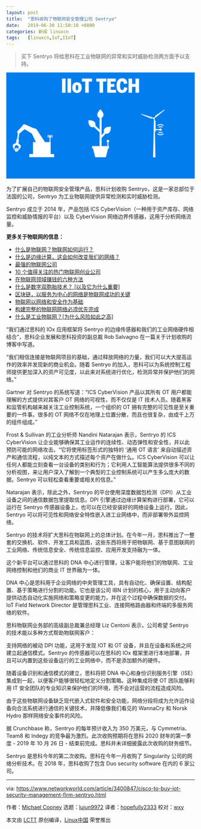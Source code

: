 ```yaml
---
layout: post
title:	"思科收购了物联网安全管理公司 Sentryo"
date:	2019-06-30 11:50:10 +0800 
categories:	新闻 linuxcn 
tags:	[linuxcn,IoT,IIoT]
---
```




> 
> 买下 Sentryo 将给思科在工业物联网的异常和实时威胁检测两方面予以支持。
> 
> 
> 


![IDG Worldwide](/Asserts/Images/album/201906/30/115018x02hv104ao7p40xp.jpg)


为了扩展自己的物联网安全管理产品，思科计划收购 Sentryo，这是一家总部位于法国的公司，Sentryo 为工业物联网提供异常检测和实时威胁检测。


Sentryo 成立于 2014 年，产品包括 ICS CyberVision（一种用于资产库存、网络监控和威胁情报的平台）以及 CyberVision 网络边界传感器，这用于分析网络流量。


**更多关于物联网的信息：**


* [什么是物联网？物联网如何运行？](https://www.networkworld.com/article/3207535/internet-of-things/what-is-the-iot-how-the-internet-of-things-works.html)
* [什么是边缘计算，这会如何改变我们的网络？](https://www.networkworld.com/article/3224893/internet-of-things/what-is-edge-computing-and-how-it-s-changing-the-network.html)
* [最强的物联网公司](https://www.networkworld.com/article/2287045/internet-of-things/wireless-153629-10-most-powerful-internet-of-things-companies.html)
* [10 个值得关注的热门物联网创业公司](https://www.networkworld.com/article/3270961/internet-of-things/10-hot-iot-startups-to-watch.html)
* [在物联网领域赚钱的六种方法](https://www.networkworld.com/article/3279346/internet-of-things/the-6-ways-to-make-money-in-iot.html)
* [什么是数字双胞胎技术？ [以及它为什么重要]](https://www.networkworld.com/article/3280225/internet-of-things/what-is-digital-twin-technology-and-why-it-matters.html)
* [区块链，以服务为中心的网络是物联网成功的关键](https://www.networkworld.com/article/3276313/internet-of-things/blockchain-service-centric-networking-key-to-iot-success.html)
* [物联网以网络和安全作为基础](https://www.networkworld.com/article/3269736/internet-of-things/getting-grounded-in-iot-networking-and-security.html)
* [构建完整的物联网网络必须优先完成](https://www.networkworld.com/article/3276304/internet-of-things/building-iot-ready-networks-must-become-a-priority.html)
* [什么是工业物联网？[为什么风险如此之高]](https://www.networkworld.com/article/3243928/internet-of-things/what-is-the-industrial-iot-and-why-the-stakes-are-so-high.html)


“我们通过思科的 IOx 应用框架将 Sentryo 的边缘传感器和我们的工业网络硬件相结合”，思科企业发展和思科投资的副总裁 Rob Salvagno 在一篇关于计划收购的博客中写道。


“我们相信连接是物联网项目的基础，通过释放网络的力量，我们可以大大提高运作的效率并发现新的商业机会。随着 Sentryo 的加入，思科可以为系统控制工程师提供更加深入的资产可见度，以此来对系统进行优化，检测异常并保护他们的网络。”


Gartner 对 Sentryo 的系统写道：“ICS CyberVision 产品以其所有 OT 用户都能理解的方式提供对其客户 OT 网络的可视性，而不仅仅是 IT 技术人员。随着黑客和监管机构越来越关注工业控制系统，一个组织的 OT 拥有完整的可见性是至关重要的一件事。很多的 OT 网络不仅在地理上位置分散，而且也很复杂，由成千上万的组件组成。”


Frost & Sullivan 的工业分析师 Nandini Natarajan 表示，Sentryo 的 ICS CyberVision 让企业能够确保其工业运作的连续性、动态弹性和安全性，并以此预防可能的网络攻击。“它将使用标签形式的独特的 ‘通用 OT 语言’ 来自动描述资产和通信流程，以纯文本的方式描述每个资产在做什么。ICS CyberVision 可以让任何人都能立刻查看一台设备的类别和行为；它利用人工智能算法提供很多不同的分析视图，来让用户深入了解到一个典型的工业控制系统可以产生多么庞大的数据。Sentryo 可以轻松查看重要或相关的信息。”


Natarajan 表示，除此之外，Sentryo 的平台使用深度数据包检测（DPI）从工业设备之间的通信数据包里提取信息。DPI 引擎通过边缘计算架构进行部署，它可以运行在 Sentryo 传感器设备上，也可以在已经安装好的网络设备上运行。因此，Sentryo 可以将可见性和网络安全特性嵌入进工业网络中，而非部署带外监控网络。


Sentryo 的技术将扩大思科在物联网上的总体计划。在今年一月，思科推出了一整套的交换机、软件、开发工具和蓝图，这些东西将用于把物联网、基于意图联网的工业网络、传统信息安全、传统信息监控、应用开发支持融为一体。


这个新平台可以通过思科的 DNA 中心进行管理，让客户能将他们的物联网、工业网络控制和他们的商业 IT 世界融为一体。


DNA 中心是思科用于企业网络的中央管理工具，具有自动化、确保设置、结构配置、基于策略进行分割的功能。它也是该公司 IBN 计划的核心，用于主动向客户提供动态自动化实施网络和策略变更的能力，并在这个过程中确保数据的交付。IoT Field Network Director 是管理思科工业、连接网格路由器和终端的多服务网络的软件。


思科物联网业务部的高级副总裁兼总经理 Liz Centoni 表示，公司希望 Sentryo 的技术能以多种方式帮助物联网客户：


支持网络的被动 DPI 功能，这用于发现 IOT 和 OT 设备，并且在设备和系统之间建立起通信模式。Sentryo 的传感器可以在思科的 IOx 框架里进行本地部署，并且可以内置到这些设备运行的工业网络中，而不是添加额外的硬件。


随着设备识别和通信模式的建立，思科将把 DNA 中心和身份识别服务引擎（ISE）集成到一起，以便客户能够很轻松地定义分割策略。这种集成将使 OT 团队能够利用 IT 安全团队的专业知识来保护他们的环境，而不会对运营的流程造成风险。


由于这些物联网设备缺乏现代嵌入式软件和安全功能，网络分段将成为允许运作设备向合法系统进行通信的关键技术，并降低像我们看见的 WannaCry 和 Norsk Hydro 那样网络安全事件的风险。


据 Crunchbase 称，Sentryo 的每年预计收入为 350 万美元，与 Cymmetria、Team8 和 Indegy 的竞争最为激烈。此次收购预期将在思科 2020 财年的第一季度 - 2019 年 10 月 26 日 - 结束前完成。思科并未详细披露此次收购的财务细节。


Sentryo 是思科今年的第二次收购。思科在今年一月收购了 Singularity 公司的网络分析技术。在 2018 年，思科收购了包含 Duo security software 在内的 6 家公司。




---


via: <https://www.networkworld.com/article/3400847/cisco-to-buy-iot-security-management-firm-sentryo.html>


作者：[Michael Cooney](https://www.networkworld.com/author/Michael-Cooney/) 选题：[lujun9972](https://github.com/lujun9972) 译者：[hopefully2333](https://github.com/hopefully2333) 校对：[wxy](https://github.com/wxy)


本文由 [LCTT](https://github.com/LCTT/TranslateProject) 原创编译，[Linux中国](https://linux.cn/) 荣誉推出
